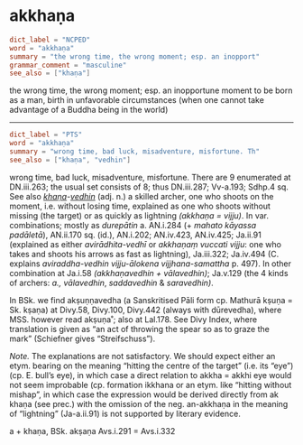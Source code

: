 # akkhaṇa

``` toml
dict_label = "NCPED"
word = "akkhaṇa"
summary = "the wrong time, the wrong moment; esp. an inopport"
grammar_comment = "masculine"
see_also = ["khaṇa"]
```

the wrong time, the wrong moment; esp. an inopportune moment to be born as a man, birth in unfavorable circumstances (when one cannot take advantage of a Buddha being in the world)

--------------------

``` toml
dict_label = "PTS"
word = "akkhaṇa"
summary = "wrong time, bad luck, misadventure, misfortune. Th"
see_also = ["khaṇa", "vedhin"]
```

wrong time, bad luck, misadventure, misfortune. There are 9 enumerated at DN.iii.263; the usual set consists of 8; thus DN.iii.287; Vv\-a.193; Sdhp.4 sq. See also *[khaṇa](khaṇa.md)\-[vedhin](vedhin.md)* (adj. n.) a skilled archer, one who shoots on the moment, i.e. without losing time, explained as one who shoots without missing (the target) or as quickly as lightning *(akkhaṇa = vijju)*. In var. combinations; mostly as *durepātin* a. AN.i.284 (\+ *mahato kāyassa padāletā*), AN.ii.170 sq. (id.), AN.i.202; AN.iv.423, AN.iv.425; Ja.ii.91 (explained as either *avirādhita\-vedhī* or *akkhaṇaṃ vuccati vijju*: one who takes and shoots his arrows as fast as lightning), Ja.iii.322; Ja.iv.494 (C. explains *aviraddha\-vedhin vijju\-ālokena vijjhana\-samattha* p. 497). In other combination at Ja.i.58 *(akkhaṇavedhin \+ vālavedhin)*; Ja.v.129 (the 4 kinds of archers: *a., vālavedhin*, *saddavedhin* & *saravedhin)*.

In BSk. we find akṣuṇṇavedha (a Sanskritised Pāli form cp. Mathurā kṣuṇa = Sk. kṣaṇa) at Divy.58, Divy.100, Divy.442 (always with dūrevedha), where MSS. however read akṣuṇa˚; also at Lal.178. See Divy Index, where translation is given as “an act of throwing the spear so as to graze the mark” (Schiefner gives “Streifschuss”).

*Note.* The explanations are not satisfactory. We should expect either an etym. bearing on the meaning “hitting the centre of the target” (i.e. its “eye”) (cp. E. bull’s eye), in which case a direct relation to akkha = akkhi eye would not seem improbable (cp. formation ikkhana or an etym. like “hitting without mishap”, in which case the expression would be derived directly from ak khaṇa (see prec.) with the omission of the neg. an\-akkhaṇa in the meaning of “lightning” (Ja\-a.ii.91) is not supported by literary evidence.

a \+ khaṇa, BSk. akṣaṇa Avs.i.291 = Avs.i.332

